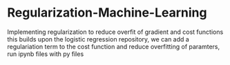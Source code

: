 # Regularization-Machine-Learning
Implementing regularization to reduce overfit of gradient and cost functions
this builds upon the logistic regression repository, we can add a regulariation term 
to the cost function and reduce overfitting of paramters, run ipynb files with py files
